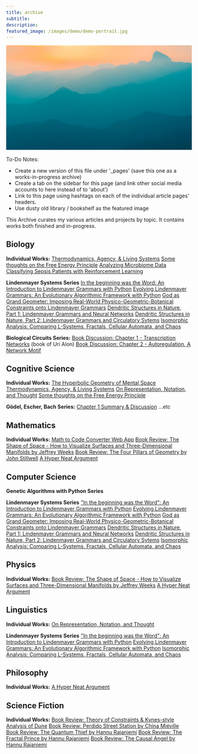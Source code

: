 ```yaml
---
title: archive
subtitle: 
description: 
featured_image: /images/demo/demo-portrait.jpg
---
```


![](/images/demo/demo-landscape.jpg)

To-Do Notes:

- Create a new version of this file under '_pages' (save this one as a works-in-progress archive)
- Create a tab on the sidebar for this page (and link other social media accounts to here instead of to 'about')
- Link to this page using hashtags on each of the individual article pages' headers.
- Use dusty old library / bookshelf as the featured image

This Archive curates my various articles and projects by topic.  It contains works both finished and in-progress.
## Biology

**Individual Works:**
[Thermodynamics, Agency, & Living Systems](https://mundyreimer.github.io/blog/thermodynamics-agency-livingsystems)
[Some thoughts on the Free Energy Principle]()
[Analyzing Microbiome Data](https://towardsdatascience.com/analyzing-microbiome-data-320728b56b8e)
[Classifying Sepsis Patients with Reinforcement Learning](https://github.com/mundyreimer/RL-Sepsis-Prediction)

**Lindenmayer Systems Series**
[In the beginning was the Word: An Introduction to Lindenmayer Grammars with Python]()
[Evolving Lindenmayer Grammars: An Evolutionary Algorithmic Framework with Python]()
[God as Grand Geometer: Imposing Real-World Physico-Geometric-Botanical Constraints onto Lindenmayer Grammars]()
[Dendritic Structures in Nature, Part 1: Lindenmayer Grammars and Neural Networks]()
[Dendritic Structures in Nature, Part 2: Lindenmayer Grammars and Circulatory Sytems]()
[Isomorphic Analysis: Comparing L-Systems, Fractals, Cellular Automata, and Chaos]()

**Biological Circuits Series:**
[Book Discussion: Chapter 1 - Transcription Networks]() (book of Uri Alon)
[Book Discussion: Chapter 2 - Autoregulation, A Network Motif]()

## Cognitive Science

**Individual Works:**
[The Hyperbolic Geometry of Mental Space](https://mundyreimer.github.io/blog/hyperbolic-geometry-mental-space)
[Thermodynamics, Agency, & Living Systems](https://mundyreimer.github.io/blog/thermodynamics-agency-livingsystems)
[On Representation, Notation, and Thought]()
[Some thoughts on the Free Energy Principle]()

**Gödel, Escher, Bach Series:**
[Chapter 1 Summary & Discussion]()
...etc

## Mathematics

**Individual Works:**
[Math to Code Converter Web App](https://mundyreimer.github.io/math2code_sphinx_docs/)
[Book Review: The Shape of Space - How to Visualize Surfaces and Three-Dimensional Manifolds by Jeffrey Weeks]()
[Book Review: The Four Pillars of Geometry by John Stillwell]()
[A Hyper Neat Argument]()

## Computer Science

**Genetic Algorithms with Python Series**

**Lindenmayer Systems Series**
["In the beginning was the Word": An Introduction to Lindenmayer Grammars with Python]()
[Evolving Lindenmayer Grammars: An Evolutionary Algorithmic Framework with Python]()
[God as Grand Geometer: Imposing Real-World Physico-Geometric-Botanical Constraints onto Lindenmayer Grammars]()
[Dendritic Structures in Nature, Part 1: Lindenmayer Grammars and Neural Networks]()
[Dendritic Structures in Nature, Part 2: Lindenmayer Grammars and Circulatory Sytems]()
[Isomorphic Analysis: Comparing L-Systems, Fractals, Cellular Automata, and Chaos]()

## Physics

**Individual Works:**
[Book Review: The Shape of Space - How to Visualize Surfaces and Three-Dimensional Manifolds by Jeffrey Weeks]()
[A Hyper Neat Argument]()

## Linguistics

**Individual Works:**
[On Representation, Notation, and Thought]()

**Lindenmayer Systems Series**
["In the beginning was the Word": An Introduction to Lindenmayer Grammars with Python]()
[Evolving Lindenmayer Grammars: An Evolutionary Algorithmic Framework with Python]()
[Isomorphic Analysis: Comparing L-Systems, Fractals, Cellular Automata, and Chaos]()

## Philosophy

**Individual Works:**
[A Hyper Neat Argument]()

## Science Fiction

**Individual Works:**
[Book Review: Theory of Constraints & Kynes-style Analysis of Dune](https://mundyreimer.github.io/blog/theory-of-constraints-dune)
[Book Review: Perdido Street Station by China Miéville](https://mundyreimer.github.io/blog/book-review-perdidostreetstation)
[Book Review: The Quantum Thief by Hannu Rajaniemi]()
[Book Review: The Fractal Prince by Hannu Rajaniemi]()
[Book Review: The Causal Angel by Hannu Rajaniemi]()





